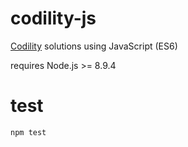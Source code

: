 # codility-js
[Codility](https://www.codility.com/) solutions using JavaScript (ES6)

requires Node.js >= 8.9.4

# test
``npm test``